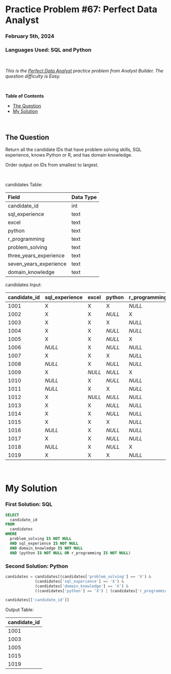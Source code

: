 # **Practice Problem #67: Perfect Data Analyst**
### February 5th, 2024
### Languages Used: SQL and Python

<br>

*This is the [Perfect Data Analyst](https://www.analystbuilder.com/questions/perfect-data-analyst-GMFmx) practice problem from Analyst Builder. The question difficulty is Easy.*

<br>

**Table of Contents**

-   [The Question](#the-question)
-   [My Solution](#my-solution)
  
<br>

## The Question

Return all the candidate IDs that have problem solving skills, SQL experience, knows Python or R, and has domain knowledge.

Order output on IDs from smallest to largest.

<br>

candidates Table:

| Field                  | Data Type |
| :--------------------- | :-------- |
| candidate_id           | int       |
| sql_experience         | text      |
| excel                  | text      |
| python                 | text      |
| r_programming          | text      |
| problem_solving        | text      |
| three_years_experience | text      |
| seven_years_experience | text      |
| domain_knowledge       | text      |

candidates Input:

| candidate_id | sql_experience | excel  | python | r_programming | problem_solving | three_years_experience | seven_years_experience | domain_knowledge |
| :----------- | :------------- | :----- | :----- | :------------ | :-------------- | :--------------------- | :--------------------- | :--------------- |
| 1001         | X              | X      | X      | _NULL_        | X               | X                      | X                      | X                |
| 1002         | X              | X      | _NULL_ | X             | X               | _NULL_                 | _NULL_                 | _NULL_           |
| 1003         | X              | X      | X      | _NULL_        | X               | _NULL_                 | _NULL_                 | X                |
| 1004         | X              | X      | _NULL_ | _NULL_        | _NULL_          | _NULL_                 | _NULL_                 | _NULL_           |
| 1005         | X              | X      | _NULL_ | X             | X               | X                      | _NULL_                 | X                |
| 1006         | _NULL_         | X      | _NULL_ | _NULL_        | _NULL_          | _NULL_                 | _NULL_                 | _NULL_           |
| 1007         | X              | X      | X      | _NULL_        | _NULL_          | _NULL_                 | _NULL_                 | _NULL_           |
| 1008         | _NULL_         | X      | _NULL_ | _NULL_        | X               | _NULL_                 | _NULL_                 | X                |
| 1009         | X              | _NULL_ | _NULL_ | X             | _NULL_          | _NULL_                 | _NULL_                 | _NULL_           |
| 1010         | _NULL_         | X      | _NULL_ | _NULL_        | _NULL_          | _NULL_                 | _NULL_                 | X                |
| 1011         | _NULL_         | X      | X      | _NULL_        | X               | _NULL_                 | _NULL_                 | _NULL_           |
| 1012         | X              | _NULL_ | _NULL_ | _NULL_        | _NULL_          | _NULL_                 | _NULL_                 | _NULL_           |
| 1013         | X              | X      | _NULL_ | _NULL_        | _NULL_          | _NULL_                 | _NULL_                 | X                |
| 1014         | X              | X      | _NULL_ | _NULL_        | X               | _NULL_                 | _NULL_                 | _NULL_           |
| 1015         | X              | X      | X      | _NULL_        | X               | X                      | X                      | X                |
| 1016         | _NULL_         | X      | _NULL_ | _NULL_        | _NULL_          | _NULL_                 | _NULL_                 | X                |
| 1017         | X              | X      | _NULL_ | _NULL_        | X               | _NULL_                 | _NULL_                 | _NULL_           |
| 1018         | _NULL_         | X      | _NULL_ | X             | X               | _NULL_                 | _NULL_                 | _NULL_           |
| 1019         | X              | X      | X      | _NULL_        | X               | X                      | _NULL_                 | X                |

<br>

# My Solution

### First Solution: SQL

``` SQL
SELECT 
  candidate_id
FROM 
  candidates
WHERE
  problem_solving IS NOT NULL
  AND sql_experience IS NOT NULL
  AND domain_knowledge IS NOT NULL
  AND (python IS NOT NULL OR r_programming IS NOT NULL)
```

### Second Solution: Python

``` Python
candidates = candidates[(candidates['problem_solving'] == 'X') & 
             (candidates['sql_experience'] == 'X') & 
             (candidates['domain_knowledge'] == 'X') & 
             ((candidates['python'] == 'X') | (candidates['r_programming'] == 'X'))]

candidates[['candidate_id']]
```

Output Table:

| candidate_id |
| :----------- |
| 1001         |
| 1003         |
| 1005         |
| 1015         |
| 1019         |
